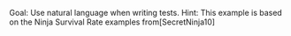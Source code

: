 
Goal:	Use natural language when writing tests.
Hint: 
This example is based on the Ninja Survival Rate examples from[SecretNinja10]